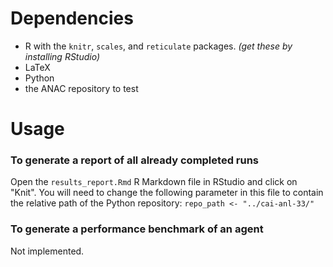 # Dependencies

- R with the `knitr`, `scales`, and `reticulate` packages. *(get these by installing RStudio)*
- LaTeX
- Python
- the ANAC repository to test

# Usage

### To generate a report of all already completed runs

Open the `results_report.Rmd` R Markdown file in RStudio and click on "Knit".
You will need to change the following parameter in this file to contain the relative path of the Python repository:
`repo_path <- "../cai-anl-33/"` 

### To generate a performance benchmark of an agent

Not implemented.
